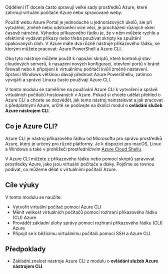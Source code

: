 Oddělení IT docela často spravují velké sady prostředků Azure, které zahrnují virtuální počítače Azure nebo spravované weby.

Použití webu Azure Portal je jednoduché u jednorázových úkolů, ale při vytváření, změně nebo odstranění více věcí, je procházení různých oken časově náročné. Výhodou příkazového řádku je, že v něm můžete rychle a efektivně vydávat příkazy nebo třeba používat skripty ke spuštění opakovaných úloh. V Azure máte dva různé nástroje příkazového řádku, se kterými můžete pracovat: Azure PowerShell a Azure CLI.

Oba tyto nástroje můžete použít k napsání skriptů, které kontrolují stav cloudových serverů, k nasazení nových konfigurací, otevření portů v bráně firewall nebo k připojení k virtuálnímu počítači kvůli změně nastavení. Správci Windows většinou dávají přednost Azure PowerShellu, zatímco vývojáři a správci Linuxu často používají Azure CLI.

V tomto modulu se zaměříme na používání Azure CLI k vytvoření a správě virtuálních počítačů hostovaných v Azure. Pokud si chcete udělat přehled o Azure CLI a chcete se dozvědět, jak tento nástroj nainstalovat a jak pracovat s předplatnými Azure, určitě se podívejte na školicí modul o **ovládání služeb Azure nástrojem CLI**.

## <a name="what-is-the-azure-cli"></a>Co je Azure CLI?

Azure CLI je nástroj příkazového řádku od Microsoftu pro správu prostředků Azure, který je určený pro různé platformy. Je k dispozici pro macOS, Linux a Windows a také v prohlížeči prostřednictvím [Azure Cloud Shellu](https://docs.microsoft.com/azure/cloud-shell/overview).

V Azure CLI můžete z příkazového řádku nebo pomocí skriptů spravovat prostředky Azure, jako jsou virtuální počítače a disky. Pojďme se rovnou podívat, co můžeme dělat s virtuálními počítači Azure.

## <a name="learning-objectives"></a>Cíle výuky

V tomto modulu se naučíte:

- Vytvořit virtuální počítač pomocí Azure CLI
- Měnit velikost virtuálních počítačů pomocí rozhraní příkazového řádku (CLI) Azure 
- Provádět základní úlohy správy pomocí rozhraní příkazového řádku (CLI) Azure 
- Připojit se k běžícímu virtuálnímu počítači pomocí SSH a Azure CLI

## <a name="prerequsites"></a>Předpoklady

- Základní znalost nástroje Azure CLI z modulu o **ovládání služeb Azure nástrojem CLI**.